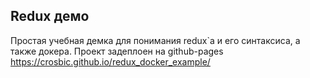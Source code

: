 ## Redux демо

Простая учебная демка для понимания redux`а и его синтаксиса, а также докера.
Проект задеплоен на github-pages
https://crosbic.github.io/redux_docker_example/
